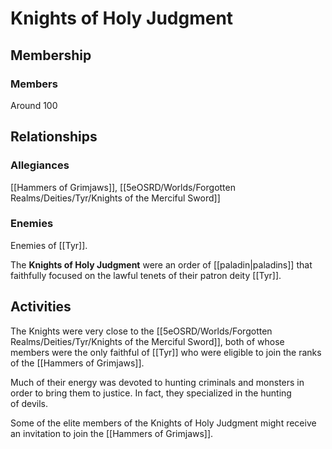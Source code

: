 # Knights of Holy Judgment

## Membership

### Members
Around 100

## Relationships

### Allegiances
[[Hammers of Grimjaws]], [[5eOSRD/Worlds/Forgotten Realms/Deities/Tyr/Knights of the Merciful Sword]]

### Enemies

Enemies of [[Tyr]].

The **Knights of Holy Judgment** were an order of [[paladin|paladins]] that faithfully focused on the lawful tenets of their patron deity [[Tyr]].

## Activities
The Knights were very close to the [[5eOSRD/Worlds/Forgotten Realms/Deities/Tyr/Knights of the Merciful Sword]], both of whose members were the only faithful of [[Tyr]] who were eligible to join the ranks of the [[Hammers of Grimjaws]].

Much of their energy was devoted to hunting criminals and monsters in order to bring them to justice. In fact, they specialized in the hunting of devils.

Some of the elite members of the Knights of Holy Judgment might receive an invitation to join the [[Hammers of Grimjaws]].